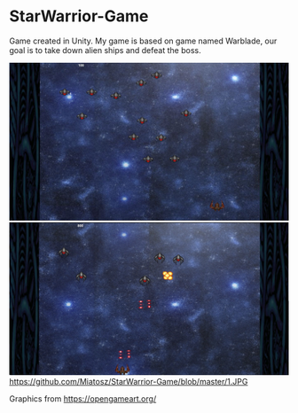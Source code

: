 # StarWarrior-Game

Game created in Unity. My game is based on game named Warblade, our goal is to take down alien ships and defeat the boss.

![alt text](https://github.com/Miatosz/StarWarrior-Game/blob/master/1.JPG?raw=true)
![alt text](https://github.com/Miatosz/StarWarrior-Game/blob/master/2.JPG?raw=true)
https://github.com/Miatosz/StarWarrior-Game/blob/master/1.JPG

Graphics from https://opengameart.org/
